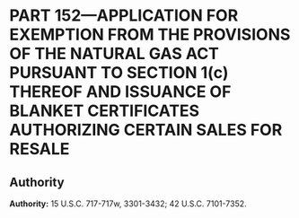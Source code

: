 # PART 152—APPLICATION FOR EXEMPTION FROM THE PROVISIONS OF THE NATURAL GAS ACT PURSUANT TO SECTION 1(c) THEREOF AND ISSUANCE OF BLANKET CERTIFICATES AUTHORIZING CERTAIN SALES FOR RESALE


## Authority

**Authority:** 15 U.S.C. 717-717w, 3301-3432; 42 U.S.C. 7101-7352.




